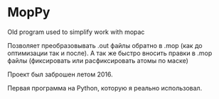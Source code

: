 # MopPy
Old program used to simplify work with mopac

Позволяет преобразовывать .out файлы обратно в .mop (как до оптимизации так и после).
А так же быстро вносить правки в .mop файлы (фиксировать или расфиксировать атомы по маске)

Проект был заброшен летом 2016.

Первая программа на Python, которую я реально использовал.
